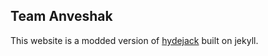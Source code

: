 ## Team Anveshak

This website is a modded version of [hydejack](https://qwtel.com/hydejack/) built on jekyll.
